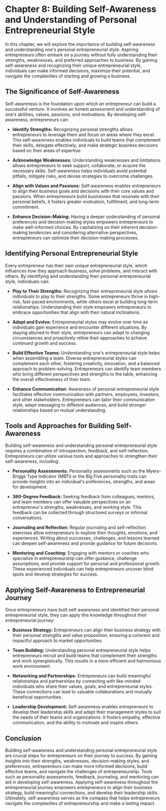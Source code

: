 Chapter 8: Building Self-Awareness and Understanding of Personal Entrepreneurial Style
======================================================================================

In this chapter, we will explore the importance of building self-awareness and understanding one's personal entrepreneurial style. Aspiring entrepreneurs often embark on a journey without fully understanding their strengths, weaknesses, and preferred approaches to business. By gaining self-awareness and recognizing their unique entrepreneurial style, individuals can make informed decisions, maximize their potential, and navigate the complexities of starting and growing a business.

The Significance of Self-Awareness
----------------------------------

Self-awareness is the foundation upon which an entrepreneur can build a successful venture. It involves an honest assessment and understanding of one's abilities, values, passions, and motivations. By developing self-awareness, entrepreneurs can:

* **Identify Strengths:** Recognizing personal strengths allows entrepreneurs to leverage them and focus on areas where they excel. This self-awareness enables individuals to build teams that complement their skills, delegate effectively, and make strategic business decisions based on their areas of expertise.

* **Acknowledge Weaknesses:** Understanding weaknesses and limitations allows entrepreneurs to seek support, collaborate, or acquire the necessary skills. Self-awareness helps individuals avoid potential pitfalls, mitigate risks, and devise strategies to overcome challenges.

* **Align with Values and Passions:** Self-awareness enables entrepreneurs to align their business goals and decisions with their core values and passions. When entrepreneurs build businesses that resonate with their personal beliefs, it fosters greater motivation, fulfillment, and long-term commitment.

* **Enhance Decision-Making:** Having a deeper understanding of personal preferences and decision-making styles empowers entrepreneurs to make well-informed choices. By capitalizing on their inherent decision-making tendencies and considering alternative perspectives, entrepreneurs can optimize their decision-making processes.

Identifying Personal Entrepreneurial Style
------------------------------------------

Every entrepreneur has their own unique entrepreneurial style, which influences how they approach business, solve problems, and interact with others. By identifying and understanding their personal entrepreneurial style, individuals can:

* **Play to Their Strengths:** Recognizing their entrepreneurial style allows individuals to play to their strengths. Some entrepreneurs thrive in high-risk, fast-paced environments, while others excel at building long-term relationships. Understanding their style empowers entrepreneurs to embrace opportunities that align with their natural inclinations.

* **Adapt and Evolve:** Entrepreneurial styles may evolve over time as individuals gain experience and encounter different situations. By staying attuned to their style, entrepreneurs can adapt to changing circumstances and proactively refine their approaches to achieve continued growth and success.

* **Build Effective Teams:** Understanding one's entrepreneurial style helps when assembling a team. Diverse entrepreneurial styles can complement each other, fostering creativity, innovation, and a balanced approach to problem-solving. Entrepreneurs can identify team members who bring different perspectives and strengths to the table, enhancing the overall effectiveness of their team.

* **Enhance Communication:** Awareness of personal entrepreneurial style facilitates effective communication with partners, employees, investors, and other stakeholders. Entrepreneurs can tailor their communication style, adapt messaging to different audiences, and build stronger relationships based on mutual understanding.

Tools and Approaches for Building Self-Awareness
------------------------------------------------

Building self-awareness and understanding personal entrepreneurial style requires a combination of introspection, feedback, and self-reflection. Entrepreneurs can utilize various tools and approaches to strengthen their self-awareness, including:

* **Personality Assessments:** Personality assessments such as the Myers-Briggs Type Indicator (MBTI) or the Big Five personality traits can provide insights into an individual's preferences, strengths, and areas for development.

* **360-Degree Feedback:** Seeking feedback from colleagues, mentors, and team members can offer valuable perspectives on an entrepreneur's strengths, weaknesses, and working style. This feedback can be collected through structured surveys or informal conversations.

* **Journaling and Reflection:** Regular journaling and self-reflection exercises allow entrepreneurs to explore their thoughts, emotions, and experiences. Writing about successes, challenges, and lessons learned can deepen self-awareness and provide guidance for future decisions.

* **Mentoring and Coaching:** Engaging with mentors or coaches who specialize in entrepreneurship can offer guidance, challenge assumptions, and provide support for personal and professional growth. These experienced individuals can help entrepreneurs uncover blind spots and develop strategies for success.

Applying Self-Awareness to Entrepreneurial Journey
--------------------------------------------------

Once entrepreneurs have built self-awareness and identified their personal entrepreneurial style, they can apply this knowledge throughout their entrepreneurial journey:

* **Business Strategy:** Entrepreneurs can align their business strategy with their personal strengths and value proposition, ensuring a coherent and impactful approach to market opportunities.

* **Team Building:** Understanding personal entrepreneurial style helps entrepreneurs recruit and build teams that complement their strengths and work synergistically. This results in a more efficient and harmonious work environment.

* **Networking and Partnerships:** Entrepreneurs can build meaningful relationships and partnerships by connecting with like-minded individuals who share their values, goals, and entrepreneurial styles. These connections can lead to valuable collaborations and mutually beneficial opportunities.

* **Leadership Development:** Self-awareness enables entrepreneurs to develop their leadership skills and adapt their management styles to suit the needs of their teams and organizations. It fosters empathy, effective communication, and the ability to motivate and inspire others.

Conclusion
----------

Building self-awareness and understanding personal entrepreneurial style are crucial steps for entrepreneurs on their journey to success. By gaining insights into their strengths, weaknesses, decision-making styles, and preferences, entrepreneurs can make more informed decisions, build effective teams, and navigate the challenges of entrepreneurship. Tools such as personality assessments, feedback, journaling, and mentoring can aid in developing self-awareness. Applying self-awareness throughout the entrepreneurial journey empowers entrepreneurs to align their business strategy, build meaningful connections, and develop their leadership skills. Ultimately, self-awareness serves as the compass that helps entrepreneurs navigate the complexities of entrepreneurship and make a lasting impact.
